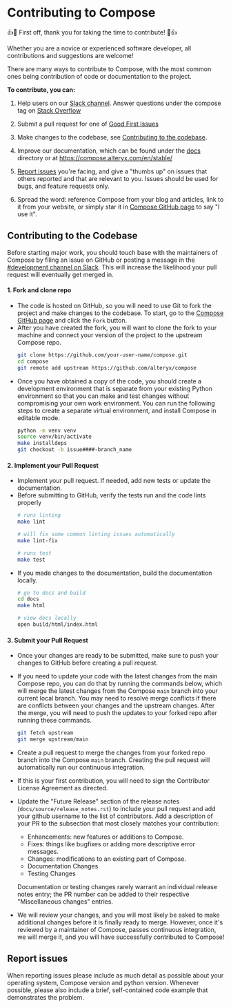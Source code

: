 # Contributing to Compose

:+1::tada: First off, thank you for taking the time to contribute! :tada::+1:

Whether you are a novice or experienced software developer, all contributions and suggestions are welcome!

There are many ways to contribute to Compose, with the most common ones being contribution of code or documentation to the project.

**To contribute, you can:**
1. Help users on our [Slack channel](https://join.slack.com/t/alteryx-oss/shared_invite/zt-182tyvuxv-NzIn6eiCEf8TBziuKp0bNA). Answer questions under the compose tag on [Stack Overflow](https://stackoverflow.com/questions/tagged/composeml)

2. Submit a pull request for one of [Good First Issues](https://github.com/alteryx/compose/issues?q=is%3Aopen+is%3Aissue+label%3A%22Good+First+Issue%22)

3. Make changes to the codebase, see [Contributing to the codebase](#Contributing-to-the-Codebase).

4. Improve our documentation, which can be found under the [docs](docs/) directory or at https://compose.alteryx.com/en/stable/

5. [Report issues](#Report-issues) you're facing, and give a "thumbs up" on issues that others reported and that are relevant to you. Issues should be used for bugs, and feature requests only.

6. Spread the word: reference Compose from your blog and articles, link to it from your website, or simply star it in [Compose GitHub page](https://github.com/alteryx/compose) to say "I use it".

## Contributing to the Codebase

Before starting major work, you should touch base with the maintainers of Compose by filing an issue on GitHub or posting a message in the [#development channel on Slack](https://join.slack.com/t/alteryx-oss/shared_invite/zt-6inxevps-RSbpr9lsACE1kObXz4rIuA). This will increase the likelihood your pull request will eventually get merged in.

#### 1. Fork and clone repo
* The code is hosted on GitHub, so you will need to use Git to fork the project and make changes to the codebase. To start, go to the [Compose GitHub page](https://github.com/alteryx/compose) and click the `Fork` button.
* After you have created the fork, you will want to clone the fork to your machine and connect your version of the project to the upstream Compose repo.
  ```bash
  git clone https://github.com/your-user-name/compose.git
  cd compose
  git remote add upstream https://github.com/alteryx/compose
  ```
* Once you have obtained a copy of the code, you should create a development environment that is separate from your existing Python environment so that you can make and test changes without compromising your own work environment. You can run the following steps to create a separate virtual environment, and install Compose in editable mode. 
  ```bash
  python -m venv venv
  source venv/bin/activate
  make installdeps
  git checkout -b issue####-branch_name
  ```

#### 2. Implement your Pull Request

* Implement your pull request. If needed, add new tests or update the documentation.
* Before submitting to GitHub, verify the tests run and the code lints properly
  ```bash
  # runs linting
  make lint

  # will fix some common linting issues automatically
  make lint-fix

  # runs test
  make test
  ```
* If you made changes to the documentation, build the documentation locally.
  ```bash
  # go to docs and build
  cd docs
  make html

  # view docs locally
  open build/html/index.html
  ```

#### 3. Submit your Pull Request

* Once your changes are ready to be submitted, make sure to push your changes to GitHub before creating a pull request.
* If you need to update your code with the latest changes from the main Compose repo, you can do that by running the commands below, which will merge the latest changes from the Compose `main` branch into your current local branch. You may need to resolve merge conflicts if there are conflicts between your changes and the upstream changes. After the merge, you will need to push the updates to your forked repo after running these commands.
  ```bash
  git fetch upstream
  git merge upstream/main
  ```
* Create a pull request to merge the changes from your forked repo branch into the Compose `main` branch. Creating the pull request will automatically run our continuous integration.
* If this is your first contribution, you will need to sign the Contributor License Agreement as directed.
* Update the "Future Release" section of the release notes (`docs/source/release_notes.rst`) to include your pull request and add your github username to the list of contributors.  Add a description of your PR to the subsection that most closely matches your contribution:
    * Enhancements: new features or additions to Compose.
    * Fixes: things like bugfixes or adding more descriptive error messages.
    * Changes: modifications to an existing part of Compose.
    * Documentation Changes
    * Testing Changes

   Documentation or testing changes rarely warrant an individual release notes entry; the PR number can be added to their respective "Miscellaneous changes" entries.
* We will review your changes, and you will most likely be asked to make additional changes before it is finally ready to merge. However, once it's reviewed by a maintainer of Compose, passes continuous integration, we will merge it, and you will have successfully contributed to Compose!

## Report issues
When reporting issues please include as much detail as possible about your operating system, Compose version and python version. Whenever possible, please also include a brief, self-contained code example that demonstrates the problem.
